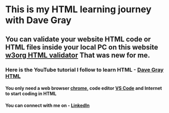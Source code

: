 # This is my HTML learning journey with Dave Gray

## You can validate your website HTML code or HTML files inside your local PC on this website [w3org HTML validator](https://validator.w3.org) That was new for me.

### Here is the YouTube tutorial I follow to learn HTML - [Dave Gray HTML](https://www.youtube.com/watch?v=mJgBOIoGihA&list=PL0Zuz27SZ-6OlAwitnFUubtE93DO-l0vu&index=12)

#### You only need a web browser [chrome](https://www.google.com/chrome/), code editor [VS Code](https://code.visualstudio.com/) and Internet to start coding in HTML

#### You can connect with me on - [LinkedIn](https://www.linkedin.com/in/ujwalmaradkar)